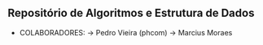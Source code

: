 ## Repositório de Algoritmos e Estrutura de Dados

* COLABORADORES:
	-> Pedro Vieira (phcom)
	-> Marcius Moraes
